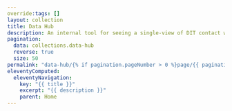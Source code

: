 ```yaml
---
override:tags: []
layout: collection
title: Data Hub
description: An internal tool for seeing a single-view of DIT contact with a company and it's contacts.
pagination:
  data: collections.data-hub
  reverse: true
  size: 50
permalink: "data-hub/{% if pagination.pageNumber > 0 %}page/{{ pagination.pageNumber + 1 }}{% endif %}/"
eleventyComputed:
  eleventyNavigation:
    key: "{{ title }}"
    excerpt: "{{ description }}"
    parent: Home
---
```

